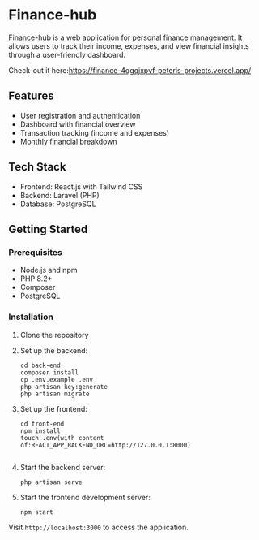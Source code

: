 # Finance-hub

Finance-hub is a web application for personal finance management. It allows users to track their income, expenses, and view financial insights through a user-friendly dashboard.

Check-out it here:https://finance-4qgqjxpvf-peteris-projects.vercel.app/

## Features

- User registration and authentication
- Dashboard with financial overview
- Transaction tracking (income and expenses)
- Monthly financial breakdown

## Tech Stack

- Frontend: React.js with Tailwind CSS
- Backend: Laravel (PHP)
- Database: PostgreSQL

## Getting Started

### Prerequisites

- Node.js and npm
- PHP 8.2+
- Composer
- PostgreSQL

### Installation

1. Clone the repository
2. Set up the backend:
   ```
   cd back-end
   composer install
   cp .env.example .env
   php artisan key:generate
   php artisan migrate
   ```
3. Set up the frontend:
   ```
   cd front-end
   npm install
   touch .env(with content of:REACT_APP_BACKEND_URL=http://127.0.0.1:8000)
    
   ```

4. Start the backend server:
   ```
   php artisan serve
   ```

5. Start the frontend development server:
   ```
   npm start
   ```

Visit `http://localhost:3000` to access the application.
